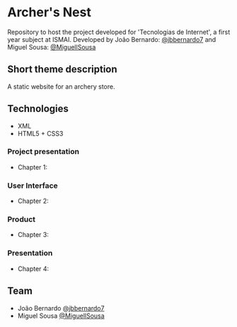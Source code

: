 # Archer's Nest

Repository to host the project developed for 'Tecnologias de Internet', a first year subject at ISMAI. Developed by João Bernardo: [@jbbernardo7](https://github.com/jbbernardo7) and Miguel Sousa: [@MiguellSousa](https://github.com/MiguellSousa)

## Short theme description

 A static website for an archery store.

## Technologies


* XML
* HTML5 + CSS3


### Project presentation
* Chapter 1: 
### User Interface 
* Chapter 2: 
### Product
* Chapter 3: 
### Presentation
* Chapter 4: 

## Team
* João Bernardo [@jbbernardo7](https://github.com/jbbernardo7)
* Miguel Sousa [@MiguellSousa](https://github.com/MiguellSousa)

